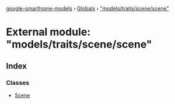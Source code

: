 [google-smarthome-models](../README.md) › [Globals](../globals.md) › ["models/traits/scene/scene"](_models_traits_scene_scene_.md)

# External module: "models/traits/scene/scene"

## Index

### Classes

* [Scene](../classes/_models_traits_scene_scene_.scene.md)
